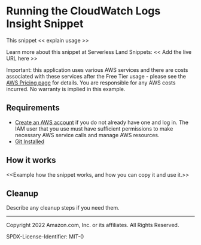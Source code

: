 # Running the CloudWatch Logs Insight Snippet

This snippet << explain usage >>

Learn more about this snippet at Serverless Land Snippets: << Add the live URL here >>

Important: this application uses various AWS services and there are costs associated with these services after the Free Tier usage - please see the [AWS Pricing page](https://aws.amazon.com/pricing/) for details. You are responsible for any AWS costs incurred. No warranty is implied in this example.

## Requirements

* [Create an AWS account](https://portal.aws.amazon.com/gp/aws/developer/registration/index.html) if you do not already have one and log in. The IAM user that you use must have sufficient permissions to make necessary AWS service calls and manage AWS resources.
* [Git Installed](https://git-scm.com/book/en/v2/Getting-Started-Installing-Git)

## How it works

<<Example how the snippet works, and how you can copy it and use it.>>

## Cleanup

Describe any cleanup steps if you need them.

---

Copyright 2022 Amazon.com, Inc. or its affiliates. All Rights Reserved.

SPDX-License-Identifier: MIT-0


